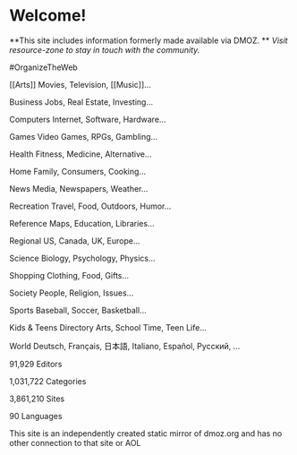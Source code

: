 <!-- TITLE: Home -->
<!-- SUBTITLE: A quick summary of Home -->

# Welcome! 
**This site includes information formerly made available via DMOZ. **
*Visit resource-zone to stay in touch with the community.*

\#OrganizeTheWeb

[[Arts]]
Movies, Television, [[Music]]...

Business
Jobs, Real Estate, Investing...

Computers
Internet, Software, Hardware...

Games
Video Games, RPGs, Gambling...

Health
Fitness, Medicine, Alternative...

Home
Family, Consumers, Cooking...

News
Media, Newspapers, Weather...

Recreation
Travel, Food, Outdoors, Humor...

Reference
Maps, Education, Libraries...

Regional
US, Canada, UK, Europe...

Science
Biology, Psychology, Physics...

Shopping
Clothing, Food, Gifts...

Society
People, Religion, Issues...

Sports
Baseball, Soccer, Basketball...

Kids & Teens Directory
Arts, School Time, Teen Life...

World
Deutsch, Français, 日本語, Italiano, Español, Русский, ...




91,929
Editors

1,031,722
Categories

3,861,210
Sites

90
Languages

This site is an independently created static mirror of dmoz.org and has no other connection to that site or AOL